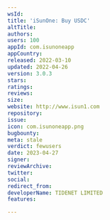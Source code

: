 ```yaml
---
wsId: 
title: 'iSunOne: Buy USDC'
altTitle: 
authors: 
users: 100
appId: com.isunoneapp
appCountry: 
released: 2022-03-10
updated: 2022-04-26
version: 3.0.3
stars: 
ratings: 
reviews: 
size: 
website: http://www.isun1.com
repository: 
issue: 
icon: com.isunoneapp.png
bugbounty: 
meta: stale
verdict: fewusers
date: 2023-04-27
signer: 
reviewArchive: 
twitter: 
social: 
redirect_from: 
developerName: TIDENET LIMITED
features: 

---
```


